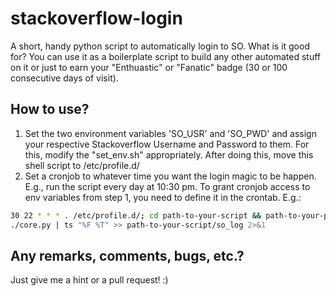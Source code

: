 # stackoverflow-login
A short, handy python script to automatically login to SO. What is it good for? You can use it as a boilerplate script to build any other automated stuff on it or just to earn your "Enthuastic" or "Fanatic" badge (30 or 100 consecutive days of visit).


<h2>How to use?</h2>
<ol>

<li>
Set the two environment variables 'SO_USR' and 'SO_PWD' and assign your respective Stackoverflow Username and Password to them. For this, modify the "set_env.sh" appropriately. After doing this, move this shell script to /etc/profile.d/ </li>

<li>
Set a cronjob to whatever time you want the login magic to be happen. E.g., run the script every day at 10:30 pm.
To grant cronjob access to env variables from step 1, you need to define it in the crontab. E.g.: 
</li>
</ol>

```bash
30 22 * * * . /etc/profile.d/; cd path-to-your-script && path-to-your-python-executable && 
./core.py | ts "%F %T" >> path-to-your-script/so_log 2>&1
```


<h2>Any remarks, comments, bugs, etc.?</h2>
Just give me a hint or a pull request! :) 

